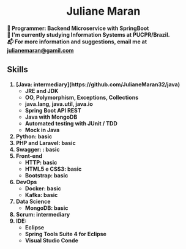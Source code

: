 <h1 align="center"><b> Juliane Maran <b></h1>  

:office: Programmer: Backend Microservice with SpringBoot   
:school: I'm currently studying Information Systems at PUCPR/Brazil.   
:mailbox_with_mail: For more information and suggestions, email me at julianemaran@gamil.com

  <h2>Skills</h2>

<ol>
  <li>[Java: intermediary](https://github.com/JulianeMaran32/java)                
    <ul>                          
      <li>JRE and JDK</li>           
      <li>OO, Polymorphism, Exceptions, Collections</li>  
      <li>java.lang, java.util, java.io</li>
      <li>Spring Boot API REST</li>       
      <li>Java with MongoDB</li>
      <li>Automated testing with JUnit / TDD</li>
      <li>Mock in Java</li>
    </ul>
  </li>
  <li>Python: basic</li>
  <li>PHP and Laravel: basic</li>
  <li>Swagger: : basic</li>
  <li>Front-end 
    <ul>
      <li>HTTP: basic</li>
      <li>HTML5 e CSS3: basic</li>
      <li>Bootstrap: basic</li>
    </ul>
  </li>
  <li>DevOps 
    <ul>
      <li>Docker: basic</li>
      <li>Kafka: basic</li>
    </ul>
  </li> 
  <li>Data Science 
    <ul>
      <li>MongoDB: basic</li>
    </ul>
  </li>
  <li>Scrum: intermediary</li>
  <li>IDE: 
    <ul>
      <li>Eclipse</li>
      <li>Spring Tools Suite 4 for Eclipse</li>
      <li>Visual Studio Conde</li>
    </ul>
  </li>
</ol>
